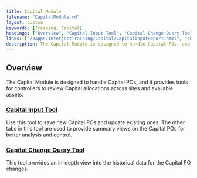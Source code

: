 ```yaml
---
title: Capital Module
filename: "CapitalModule.md"
layout: custom
keywords: [Training, Capital]
headings: ["Overview", "Capital Input Tool", "Capital Change Query Tool", "Capital Export Tool"]
links: ["/bApps/InterjectTraining/Capital/CapitalInputReport.html", "/bApps/InterjectTraining/Capital/CapitalChangeQueryTool.html", "/bApps/InterjectTraining/Capital/CapitalExport.html"]
description: The Capital Module is designed to handle Capital POs, and it provides tools for controllers to review Capital allocations across sites and available assets.
---
```


## Overview

The Capital Module is designed to handle Capital POs, and it provides tools for controllers to review Capital allocations across sites and available assets.

### [Capital Input Tool](/bApps/InterjectTraining/Capital/CapitalInputReport.html)

Use this tool to save new Capital POs and update existing ones. The other tabs in this tool are used to provide summary views on the Capital POs for better analysis and control.

### [Capital Change Query Tool](/bApps/InterjectTraining/Capital/CapitalChangeQueryTool.html)

This tool provides an in-depth view into the historical data for the Capital PO changes.

<!--
### [Capital Export Tool](/bApps/InterjectTraining/Capital/CapitalExport.html)

The Capital Export Tool exports the Capital POs from the Capital module into the DMS module. Once in DMS, you can edit the Capital POs with Toolbox.
-->
